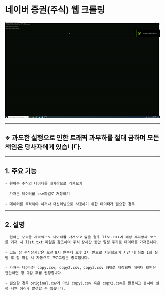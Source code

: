 # 네이버 증권(주식) 웹 크롤링
![web_crol](./web_crol.gif)
***
## ※ 과도한 실행으로 인한 트래픽 과부하를 절대 금하며 모든 책임은 당사자에게 있습니다.
***
## 1. 주요 기능
```
- 원하는 주식의 데이터를 실시간으로 가져오기

- 가져온 데이터를 csv파일로 저장하기

- 데이터를 축적해야 하거나 머신러닝으로 사용하기 위한 데이터가 필요한 경우
```
***
## 2. 설명
```
- 원하는 주식을 지속적으로 데이터를 가져오고 싶을 경우 list.txt에 해당 추식명과 코드를 기재 시 list.txt 파일을 참조하여 주식 장시간 동안 일정 주기로 데이터를 가져옵니다.
 
- 코드 상 주식장시간은 오전 8시 반부터 오후 3시 반으로 지정했으며 시간 내 최초 1회 실행 후 장 마감 시 자동으로 프로그램은 종료됩니다.
 
- 가져온 데이터는 copy.csv, copy2.csv, copy3.csv 형태로 저장되며 데이터 확인은 웬만하면 장 마감 후를 권장합니다.
 
- 필요할 경우 original.csv가 아닌 copy1.csv 혹은 copy2.csv를 활용하고 동시에 실행 시엔 에러가 발생할 수 있습니다.
```
